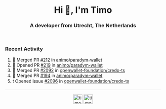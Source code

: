 <h1 align="center">Hi 👋, I'm Timo</h1>
<h3 align="center">A developer from Utrecht, The Netherlands</h3>
<br/>
<!-- https://github.com/rahuldkjain/github-profile-readme-generator --!>

<!--  <p align="left"><img src="https://github-readme-stats.vercel.app/api?username=timoglastra&show_icons=true&count_private=true&" alt="timoglastra" /></p> --!>

<!--
Github language stats
<p align="left"><img src="https://github-readme-stats.vercel.app/api/top-langs/?username=timoglastra&layout=compact" alt="timoglastra" /><p>
-->

<!-- Codestats language stats -->
<!-- <p align="left"><img src="https://codestats-readme.vercel.app/api/top-langs/?username=timoglastra&layout=compact&language_count=12" alt="timoglastra" /><p>    --!>
  
<h3>Recent Activity</h3>

<!--START_SECTION:activity-->
1. 🎉 Merged PR [#212](https://github.com/animo/paradym-wallet/pull/212) in [animo/paradym-wallet](https://github.com/animo/paradym-wallet)
2. 💪 Opened PR [#219](https://github.com/animo/paradym-wallet/pull/219) in [animo/paradym-wallet](https://github.com/animo/paradym-wallet)
3. 🎉 Merged PR [#2092](https://github.com/openwallet-foundation/credo-ts/pull/2092) in [openwallet-foundation/credo-ts](https://github.com/openwallet-foundation/credo-ts)
4. 🎉 Merged PR [#194](https://github.com/animo/paradym-wallet/pull/194) in [animo/paradym-wallet](https://github.com/animo/paradym-wallet)
5. ❗ Opened issue [#2096](https://github.com/openwallet-foundation/credo-ts/issues/2096) in [openwallet-foundation/credo-ts](https://github.com/openwallet-foundation/credo-ts)
<!--END_SECTION:activity-->

---

<p align="center">
<a href="https://twitter.com/timoglastra" target="blank"><img align="center" src="https://cdn.jsdelivr.net/npm/simple-icons@3.0.1/icons/twitter.svg" alt="timoglastra" height="30" width="30" /></a>
<a href="https://linkedin.com/in/timoglastra" target="blank"><img align="center" src="https://cdn.jsdelivr.net/npm/simple-icons@3.0.1/icons/linkedin.svg" alt="timoglastra" height="30" width="30" /></a>
</p>



